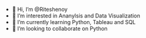 - 👋 Hi, I’m @Riteshenoy
- 👀 I’m interested in Ananylsis and Data Visualization
- 🌱 I’m currently learning Python, Tableau and SQL
- 💞️ I’m looking to collaborate on Python

<!---
Riteshenoy/Riteshenoy is a ✨ special ✨ repository because its `README.md` (this file) appears on your GitHub profile.
You can click the Preview link to take a look at your changes.
--->
